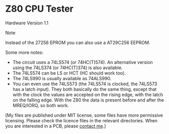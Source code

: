 # Z80 CPU Tester

Hardware Version 1.1

> [!NOTE]
>
> Instead of the 27256 EPROM you can also use a AT29C256 EEPROM.

Some more notes:

* The circuit uses a 74LS574 (or 74HC(T)574). An alternative version using the 74LS374 (or 74HC(T)374) is also available.
* The 74LS574 can be LS or HCT (HC should work too).
* The 74LS990 is usually available as 74ALS990. 
* You can even use the 74LS573 (the 74LS574 is clocked, the 74LS573 has a latch input). They both basically do the same thing, except that with the clock the values ​​are accepted on the rising edge, with the latch on the falling edge. With the Z80 the data is present before and after the MREQ/IORQ, so both work.

[My files are published under MIT license, some files have more permissive licensing.
Please check the licence files in the relevant directories. When you are interested in
a PCB, please [contact me](https://8bit-museum.de/kontakt/).]
